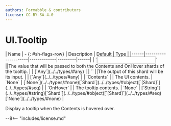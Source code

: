 ```yaml
---
authors: Formabble & contributors
license: CC-BY-SA-4.0
---
```



# UI.Tooltip

<div class="sh-parameters" markdown="1">
| Name | - {: #sh-flags-row} | Description | Default | Type |
|------|---------------------|-------------|---------|------|
| `<input>` ||The value that will be passed to both the Contents and OnHover shards of the tooltip. | | [`Any`](../../types/#any) |
| `<output>` ||The output of this shard will be its input. | | [`Any`](../../types/#any) |
| `Contents` |  | The UI contents. | `None` | [`None`](../../types/#none)[`Shard`](../../types/#object)[`[Shard]`](../../types/#seq) |
| `OnHover` |  | The tooltip contents. | `None` | [`String`](../../types/#string)[`Shard`](../../types/#object)[`[Shard]`](../../types/#seq)[`None`](../../types/#none) |

</div>

Display a tooltip when the Contents is hovered over.

--8<-- "includes/license.md"

